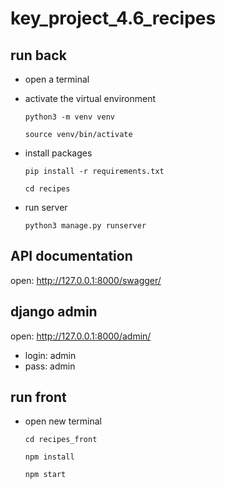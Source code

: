 # key_project_4.6_recipes

## run back
- open a terminal


- activate the virtual environment

    `python3 -m venv venv`

    `source venv/bin/activate`


- install packages

    `pip install -r requirements.txt`

    `cd recipes`


- run server

    `python3 manage.py runserver`

## API documentation
open: http://127.0.0.1:8000/swagger/

## django admin
open: http://127.0.0.1:8000/admin/
- login: admin
- pass: admin

## run front

- open new terminal

  `cd recipes_front`

  `npm install`

  `npm start`

